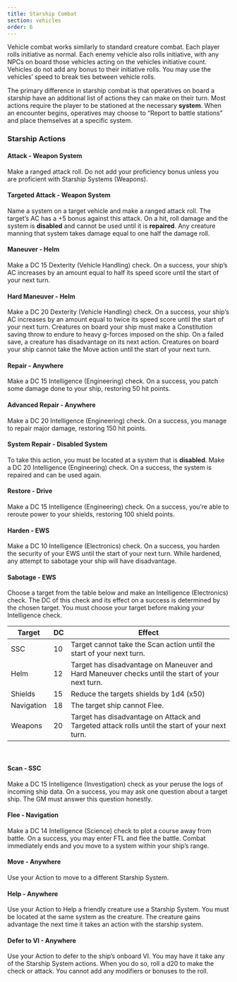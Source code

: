 ```yaml
---
title: Starship Combat
section: vehicles
order: 6
---
```

Vehicle combat works similarly to standard creature combat. Each player rolls initiative as normal. Each enemy vehicle
also rolls initiative, with any NPCs on board those vehicles acting on the vehicles initiative count. Vehicles do not
add any bonus to their initiative rolls. You may use the vehicles’ speed to break ties between vehicle rolls.

The primary difference in starship combat is that operatives on board a starship have an additional list of actions
they can make on their turn. Most actions require the player to be stationed at the necessary __system__. When an
encounter begins, operatives may choose to “Report to battle stations” and place themselves at a specific system.

### Starship Actions

#### Attack - Weapon System
Make a ranged attack roll. Do not add your proficiency bonus unless you are proficient with Starship Systems (Weapons).

#### Targeted Attack - Weapon System
Name a system on a target vehicle and make a ranged attack roll. The target’s AC has a +5 bonus against this attack. On
a hit, roll damage and the system is __disabled__ and cannot be used until it is __repaired__. Any creature manning that
system takes damage equal to one half the damage roll.

#### Maneuver - Helm
Make a DC 15 Dexterity (Vehicle Handling) check.  On a success, your ship’s AC increases by an amount equal to half
its speed score until the start of your next turn.

#### Hard Maneuver - Helm
Make a DC 20 Dexterity (Vehicle Handling) check. On a success, your ship’s AC increases by an amount equal to twice its
speed score until the start of your next turn. Creatures on board your ship must make a Constitution saving throw to
endure to heavy g-forces imposed on the ship. On a failed save, a creature has disadvantage on its next action. Creatures
on board your ship cannot take the Move action until the start of your next turn.

#### Repair - Anywhere
Make a DC 15 Intelligence (Engineering) check. On a success, you patch some damage done to your ship, restoring
50 hit points.

#### Advanced Repair - Anywhere
Make a DC 20 Intelligence (Engineering) check. On a success, you manage to repair major damage, restoring 150 hit points.

#### System Repair - Disabled System
To take this action, you must be located at a system that is __disabled__. Make a DC 20 Intelligence (Engineering) check.
On a success, the system is repaired and can be used again.

#### Restore - Drive
Make a DC 15 Intelligence (Engineering) check. On a success, you’re able to reroute power to your shields, restoring 100
shield points.

#### Harden - EWS
Make a DC 10 Intelligence (Electronics) check. On a success, you harden the security of your EWS until the start of
your next turn. While hardened, any attempt to sabotage your ship will have disadvantage.

#### Sabotage - EWS
Choose a target from the table below and make an Intelligence (Electronics) check. The DC of this check and its effect
on a success is determined by the chosen target. You must choose your target before making your Intelligence check.

<div class="markdown-content">

Target | DC | Effect
--- | --- | ---
SSC | 10 | Target cannot take the Scan action until the start of your next turn.
Helm | 12 | Target has disadvantage on Maneuver and Hard Maneuver checks until the start of your next turn.
Shields | 15 | Reduce the targets shields by 1d4 (x50)
Navigation | 18 | The target ship cannot Flee.
Weapons | 20 | Target has disadvantage on Attack and Targeted attack rolls until the start of your next turn.

</div>

<br>

#### Scan - SSC
Make a DC 15 Intelligence (Investigation) check as your peruse the logs of incoming ship data. On a success, you may
ask one question about a target ship. The GM must answer this question honestly.

#### Flee - Navigation
Make a DC 14 Intelligence (Science) check to plot a course away from battle. On a success, you may enter FTL and flee
the battle. Combat immediately ends and you move to a system within your ship’s range.

#### Move - Anywhere
Use your Action to move to a different Starship System.

#### Help - Anywhere
Use your Action to Help a friendly creature use a Starship System. You must be located at the same system as the
creature. The creature gains advantage the next time it takes an action with the starship system.

#### Defer to VI - Anywhere
Use your Action to defer to the ship’s onboard VI. You may have it take any of the Starship System actions. When you do
so, roll a d20 to make the check or attack. You cannot add any modifiers or bonuses to the roll.



